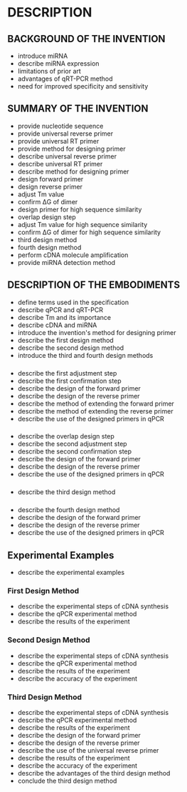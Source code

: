 # DESCRIPTION

## BACKGROUND OF THE INVENTION

- introduce miRNA
- describe miRNA expression
- limitations of prior art
- advantages of qRT-PCR method
- need for improved specificity and sensitivity

## SUMMARY OF THE INVENTION

- provide nucleotide sequence
- provide universal reverse primer
- provide universal RT primer
- provide method for designing primer
- describe universal reverse primer
- describe universal RT primer
- describe method for designing primer
- design forward primer
- design reverse primer
- adjust Tm value
- confirm ΔG of dimer
- design primer for high sequence similarity
- overlap design step
- adjust Tm value for high sequence similarity
- confirm ΔG of dimer for high sequence similarity
- third design method
- fourth design method
- perform cDNA molecule amplification
- provide miRNA detection method

## DESCRIPTION OF THE EMBODIMENTS

- define terms used in the specification
- describe qPCR and qRT-PCR
- describe Tm and its importance
- describe cDNA and miRNA
- introduce the invention's method for designing primer
- describe the first design method
- describe the second design method
- introduce the third and fourth design methods

### <First Design Method>

- describe the first adjustment step
- describe the first confirmation step
- describe the design of the forward primer
- describe the design of the reverse primer
- describe the method of extending the forward primer
- describe the method of extending the reverse primer
- describe the use of the designed primers in qPCR

### <Second Design Method>

- describe the overlap design step
- describe the second adjustment step
- describe the second confirmation step
- describe the design of the forward primer
- describe the design of the reverse primer
- describe the use of the designed primers in qPCR

### <Third Design Method>

- describe the third design method

### <Fourth Design Method>

- describe the fourth design method
- describe the design of the forward primer
- describe the design of the reverse primer
- describe the use of the designed primers in qPCR

## Experimental Examples

- describe the experimental examples

### First Design Method

- describe the experimental steps of cDNA synthesis
- describe the qPCR experimental method
- describe the results of the experiment

### Second Design Method

- describe the experimental steps of cDNA synthesis
- describe the qPCR experimental method
- describe the results of the experiment
- describe the accuracy of the experiment

### Third Design Method

- describe the experimental steps of cDNA synthesis
- describe the qPCR experimental method
- describe the results of the experiment
- describe the design of the forward primer
- describe the design of the reverse primer
- describe the use of the universal reverse primer
- describe the results of the experiment
- describe the accuracy of the experiment
- describe the advantages of the third design method
- conclude the third design method


